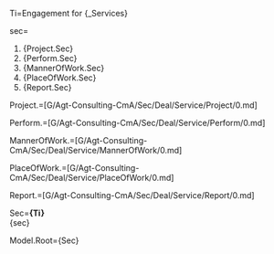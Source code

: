 Ti=Engagement for {_Services}

sec=<ol><li>{Project.Sec}</li><li>{Perform.Sec}</li><li>{MannerOfWork.Sec}</li><li>{PlaceOfWork.Sec}</li><li>{Report.Sec}</li></ol>

Project.=[G/Agt-Consulting-CmA/Sec/Deal/Service/Project/0.md]

Perform.=[G/Agt-Consulting-CmA/Sec/Deal/Service/Perform/0.md]

MannerOfWork.=[G/Agt-Consulting-CmA/Sec/Deal/Service/MannerOfWork/0.md]

PlaceOfWork.=[G/Agt-Consulting-CmA/Sec/Deal/Service/PlaceOfWork/0.md]

Report.=[G/Agt-Consulting-CmA/Sec/Deal/Service/Report/0.md]

Sec=<b>{Ti}</b><br>{sec}

Model.Root={Sec}
